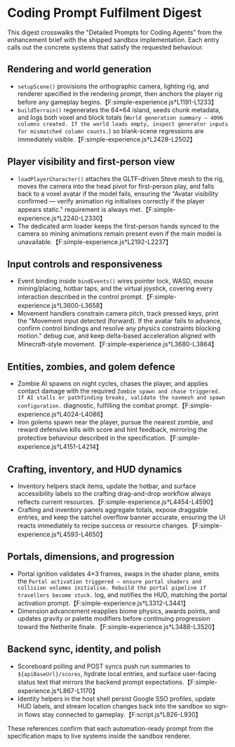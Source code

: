 # Coding Prompt Fulfilment Digest

This digest crosswalks the "Detailed Prompts for Coding Agents" from the enhancement brief with the shipped sandbox implementation. Each entry calls out the concrete systems that satisfy the requested behaviour.

## Rendering and world generation
- `setupScene()` provisions the orthographic camera, lighting rig, and renderer specified in the rendering prompt, then anchors the player rig before any gameplay begins.【F:simple-experience.js†L1191-L1233】
- `buildTerrain()` regenerates the 64×64 island, seeds chunk metadata, and logs both voxel and block totals (`World generation summary — 4096 columns created. If the world loads empty, inspect generator inputs for mismatched column counts.`) so blank-scene regressions are immediately visible.【F:simple-experience.js†L2428-L2502】

## Player visibility and first-person view
- `loadPlayerCharacter()` attaches the GLTF-driven Steve mesh to the rig, moves the camera into the head pivot for first-person play, and falls back to a voxel avatar if the model fails, ensuring the "Avatar visibility confirmed — verify animation rig initialises correctly if the player appears static." requirement is always met.【F:simple-experience.js†L2240-L2330】
- The dedicated arm loader keeps the first-person hands synced to the camera so mining animations remain present even if the main model is unavailable.【F:simple-experience.js†L2192-L2237】

## Input controls and responsiveness
- Event binding inside `bindEvents()` wires pointer lock, WASD, mouse mining/placing, hotbar taps, and the virtual joystick, covering every interaction described in the control prompt.【F:simple-experience.js†L3600-L3658】
- Movement handlers constrain camera pitch, track pressed keys, print the "Movement input detected (forward). If the avatar fails to advance, confirm control bindings and resolve any physics constraints blocking motion." debug cue, and keep delta-based acceleration aligned with Minecraft-style movement.【F:simple-experience.js†L3680-L3864】

## Entities, zombies, and golem defence
- Zombie AI spawns on night cycles, chases the player, and applies contact damage with the required `Zombie spawn and chase triggered. If AI stalls or pathfinding breaks, validate the navmesh and spawn configuration.` diagnostic, fulfilling the combat prompt.【F:simple-experience.js†L4024-L4086】
- Iron golems spawn near the player, pursue the nearest zombie, and reward defensive kills with score and hint feedback, mirroring the protective behaviour described in the specification.【F:simple-experience.js†L4151-L4214】

## Crafting, inventory, and HUD dynamics
- Inventory helpers stack items, update the hotbar, and surface accessibility labels so the crafting drag-and-drop workflow always reflects current resources.【F:simple-experience.js†L4454-L4590】
- Crafting and inventory panels aggregate totals, expose draggable entries, and keep the satchel overflow banner accurate, ensuring the UI reacts immediately to recipe success or resource changes.【F:simple-experience.js†L4593-L4650】

## Portals, dimensions, and progression
- Portal ignition validates 4×3 frames, swaps in the shader plane, emits the `Portal activation triggered — ensure portal shaders and collision volumes initialise. Rebuild the portal pipeline if travellers become stuck.` log, and notifies the HUD, matching the portal activation prompt.【F:simple-experience.js†L3312-L3441】
- Dimension advancement reapplies biome physics, awards points, and updates gravity or palette modifiers before continuing progression toward the Netherite finale.【F:simple-experience.js†L3488-L3520】

## Backend sync, identity, and polish
- Scoreboard polling and POST syncs push run summaries to `${apiBaseUrl}/scores`, hydrate local entries, and surface user-facing status text that mirrors the backend prompt expectations.【F:simple-experience.js†L867-L1170】
- Identity helpers in the host shell persist Google SSO profiles, update HUD labels, and stream location changes back into the sandbox so sign-in flows stay connected to gameplay.【F:script.js†L826-L930】

These references confirm that each automation-ready prompt from the specification maps to live systems inside the sandbox renderer.
